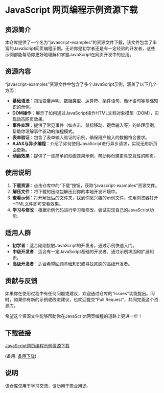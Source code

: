 # JavaScript 网页编程示例资源下载

## 资源简介

本仓库提供了一个名为“javascript-examples”的资源文件下载，该文件包含了丰富的JavaScript网页编程示例。无论你是初学者还是有一定经验的开发者，这些示例都能帮助你更好地理解和掌握JavaScript在网页开发中的应用。

## 资源内容

“javascript-examples”资源文件中包含了多个JavaScript示例，涵盖了以下几个方面：

- **基础语法**：包括变量声明、数据类型、运算符、条件语句、循环语句等基础知识的示例。
- **DOM操作**：展示了如何通过JavaScript操作HTML文档对象模型（DOM），实现动态网页效果。
- **事件处理**：提供了常见事件（如点击、鼠标移动、键盘输入等）的处理示例，帮助你理解事件驱动的编程模式。
- **表单验证**：包含了表单输入验证的示例，确保用户输入的数据符合要求。
- **AJAX与异步编程**：介绍了如何使用JavaScript进行异步请求，实现无刷新页面更新。
- **动画效果**：提供了一些简单的动画效果示例，帮助你创建更具交互性的网页。

## 使用说明

1. **下载资源**：点击仓库中的“下载”按钮，获取“javascript-examples”资源文件。
2. **解压文件**：将下载的压缩包解压到你的本地开发环境中。
3. **查看示例**：打开解压后的文件夹，找到你感兴趣的示例文件，使用浏览器打开HTML文件即可查看效果。
4. **学习与修改**：根据示例代码进行学习和修改，尝试实现自己的JavaScript功能。

## 适用人群

- **初学者**：适合刚刚接触JavaScript的开发者，通过示例快速入门。
- **中级开发者**：适合有一定JavaScript基础的开发者，通过示例巩固和扩展知识。
- **高级开发者**：适合希望回顾基础知识或寻找灵感的高级开发者。

## 贡献与反馈

如果你在使用过程中有任何问题或建议，欢迎通过仓库的“Issues”功能提出。同时，如果你有新的示例或改进建议，也欢迎提交“Pull Request”，共同完善这个资源库。

希望这个资源文件能够帮助你在JavaScript网页编程的道路上更进一步！

## 下载链接
[JavaScript网页编程示例资源下载](https://pan.quark.cn/s/06f3cac61d6d) 

(备用: [备用下载](https://pan.baidu.com/s/1HciyXxE7mBOvB9m0uLM_8g?pwd=1234))

## 说明

该仓库仅用于学习交流，请勿用于商业用途。

